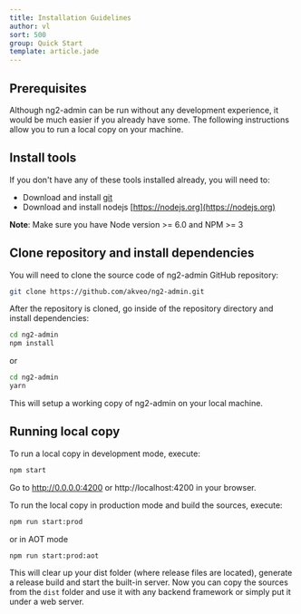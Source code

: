 ```yaml
---
title: Installation Guidelines
author: vl
sort: 500
group: Quick Start
template: article.jade
---
```


## Prerequisites

Although ng2-admin can be run without any development experience, it would be much easier if you already have some. 
The following instructions allow you to run a local copy on your machine.

## Install tools

If you don't have any of these tools installed already, you will need to:
* Download and install [git](https://git-scm.com/)
* Download and install nodejs [https://nodejs.org](https://nodejs.org)

**Note**: Make sure you have Node version >= 6.0 and NPM >= 3
## Clone repository and install dependencies

You will need to clone the source code of ng2-admin GitHub repository:

```bash
git clone https://github.com/akveo/ng2-admin.git
```
After the repository is cloned, go inside of the repository directory and install dependencies:

```bash
cd ng2-admin
npm install
```
or
```bash
cd ng2-admin
yarn
```

This will setup a working copy of ng2-admin on your local machine.

## Running local copy

To run a local copy in development mode, execute:

```bash
npm start
```

Go to http://0.0.0.0:4200 or http://localhost:4200 in your browser.


To run the local copy in production mode and build the sources, execute:

```bash
npm run start:prod
```
or in AOT mode
```bash
npm run start:prod:aot
```

This will clear up your dist folder (where release files are located), generate a release build and start the 
built-in server.
Now you can copy the sources from the `dist` folder and use it with any backend framework or 
simply put it under a web server.
